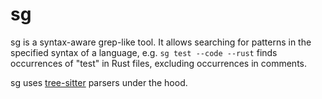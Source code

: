 # sg

sg is a syntax-aware grep-like tool. It allows searching for patterns in the
specified syntax of a language, e.g. `sg test --code --rust` finds occurrences
of "test" in Rust files, excluding occurrences in comments.

sg uses [tree-sitter][1] parsers under the hood.

[1]: https://github.com/tree-sitter/tree-sitter
